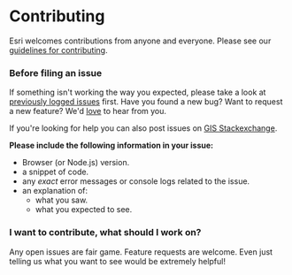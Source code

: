 # Contributing

Esri welcomes contributions from anyone and everyone. Please see our [guidelines for contributing](https://github.com/esri/contributing).

### Before filing an issue

If something isn't working the way you expected, please take a look at [previously logged issues](https://github.com/Esri/arcgis-rest-js/issues) first.  Have you found a new bug?  Want to request a new feature?  We'd [love](https://github.com/Esri/arcgis-rest-js/issues/new) to hear from you.

If you're looking for help you can also post issues on [GIS Stackexchange](http://gis.stackexchange.com/questions/ask?tags=esri-oss).

**Please include the following information in your issue:**
* Browser (or Node.js) version.
* a snippet of code.
* any _exact_ error messages or console logs related to the issue.
* an explanation of:
  * what you saw.
  * what you expected to see.

### I want to contribute, what should I work on?

Any open issues are fair game. Feature requests are welcome. Even just telling us what you want to see would be extremely helpful!
